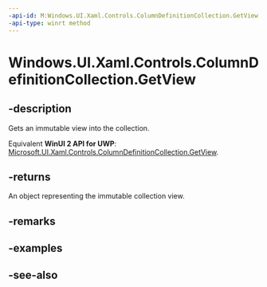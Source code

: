 ```yaml
---
-api-id: M:Windows.UI.Xaml.Controls.ColumnDefinitionCollection.GetView
-api-type: winrt method
---
```


<!-- Method syntax
public Windows.Foundation.Collections.IVectorView<Windows.UI.Xaml.Controls.ColumnDefinition> GetView()
-->

# Windows.UI.Xaml.Controls.ColumnDefinitionCollection.GetView

## -description
Gets an immutable view into the collection.

Equivalent **WinUI 2 API for UWP**: [Microsoft.UI.Xaml.Controls.ColumnDefinitionCollection.GetView](/windows/winui/api/microsoft.ui.xaml.controls.columndefinitioncollection.getview).

## -returns
An object representing the immutable collection view.

## -remarks

## -examples

## -see-also
